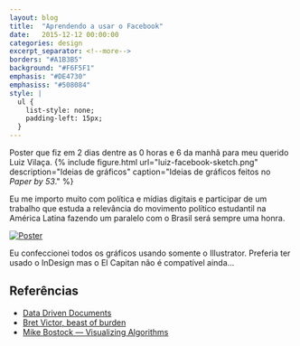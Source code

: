 ```yaml
---
layout: blog
title:  "Aprendendo a usar o Facebook"
date:   2015-12-12 00:00:00
categories: design
excerpt_separator: <!--more-->
borders: "#A1B3B5"
background: "#F6F5F1"
emphasis: "#DE4730"
emphasiss: "#508084"
style: |
  ul {
    list-style: none;
    padding-left: 15px;
  }
---
```


Poster que fiz em 2 dias dentre as 0 horas e 6 da manhã para meu querido Luiz Vilaça.
{% include figure.html url="luiz-facebook-sketch.png" description="Ideias de gráficos" caption="Ideias de gráficos feitos no *Paper by 53*." %}

<!--more-->

Eu me importo muito com política e mídias digitais e participar de um trabalho que estuda a relevância do movimento político estudantil na América Latina fazendo um paralelo com o Brasil será sempre uma honra.

[![Poster](/images/luiz-facebook-poster.jpg)](/images/luiz-facebook-poster.png)

Eu confeccionei todos os gráficos usando somente o Illustrator.
Preferia ter usado o InDesign mas o El Capitan não é compatível ainda…

## Referências

- [Data Driven Documents](http://d3js.org)
- [Bret Victor, beast of burden](http://worrydream.com)
- [Mike Bostock — Visualizing Algorithms](http://bost.ocks.org/mike/algorithms)
